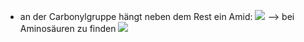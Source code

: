 - an der Carbonylgruppe hängt neben dem Rest ein Amid:
![](Pasted%20image%2020231026172721.png)
--> bei Aminosäuren zu finden 
![](Pasted%20image%2020231026172750.png)
